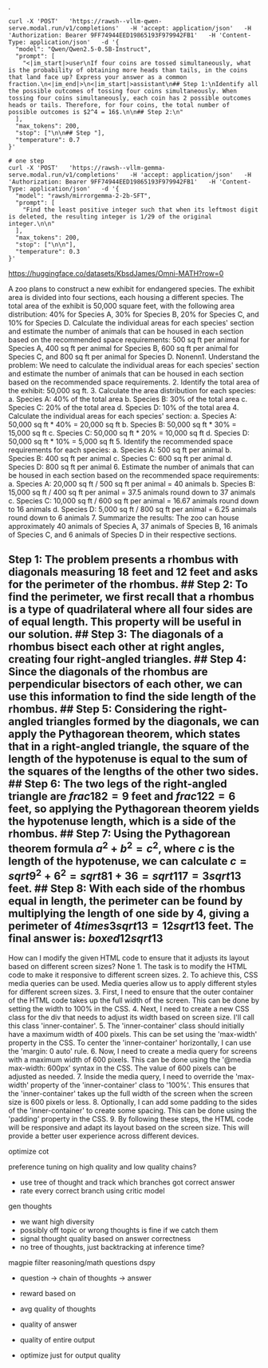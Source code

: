.



```
curl -X 'POST'   'https://rawsh--vllm-qwen-serve.modal.run/v1/completions'   -H 'accept: application/json'   -H 'Authorization: Bearer 9FF74944EED19865193F979942FB1'   -H 'Content-Type: application/json'   -d '{
  "model": "Qwen/Qwen2.5-0.5B-Instruct",
  "prompt": [
    "<|im_start|>user\nIf four coins are tossed simultaneously, what is the probability of obtaining more heads than tails, in the coins that land face up? Express your answer as a common fraction.\n<|im_end|>\n<|im_start|>assistant\n## Step 1:\nIdentify all the possible outcomes of tossing four coins simultaneously. When tossing four coins simultaneously, each coin has 2 possible outcomes heads or tails. Therefore, for four coins, the total number of possible outcomes is $2^4 = 16$.\n\n## Step 2:\n"
  ],
  "max_tokens": 200,
  "stop": ["\n\n## Step "],
  "temperature": 0.7
}'

# one step
curl -X 'POST'   'https://rawsh--vllm-gemma-serve.modal.run/v1/completions'   -H 'accept: application/json'   -H 'Authorization: Bearer 9FF74944EED19865193F979942FB1'   -H 'Content-Type: application/json'   -d '{
  "model": "rawsh/mirrorgemma-2-2b-SFT",
  "prompt": [
    "Find the least positive integer such that when its leftmost digit is deleted, the resulting integer is 1/29 of the original integer.\n\n"
  ],
  "max_tokens": 200,
  "stop": ["\n\n"],
  "temperature": 0.3
}'
```

https://huggingface.co/datasets/KbsdJames/Omni-MATH?row=0

A zoo plans to construct a new exhibit for endangered species. The exhibit area is divided into four sections, each housing a different species. The total area of the exhibit is 50,000 square feet, with the following area distribution: 40% for Species A, 30% for Species B, 20% for Species C, and 10% for Species D. Calculate the individual areas for each species' section and estimate the number of animals that can be housed in each section based on the recommended space requirements: 500 sq ft per animal for Species A, 400 sq ft per animal for Species B, 600 sq ft per animal for Species C, and 800 sq ft per animal for Species D. Nonenn1. Understand the problem: We need to calculate the individual areas for each species' section and estimate the number of animals that can be housed in each section based on the recommended space requirements. 2. Identify the total area of the exhibit: 50,000 sq ft. 3. Calculate the area distribution for each species: a. Species A: 40% of the total area b. Species B: 30% of the total area c. Species C: 20% of the total area d. Species D: 10% of the total area 4. Calculate the individual areas for each species' section: a. Species A: 50,000 sq ft * 40% = 20,000 sq ft b. Species B: 50,000 sq ft * 30% = 15,000 sq ft c. Species C: 50,000 sq ft * 20% = 10,000 sq ft d. Species D: 50,000 sq ft * 10% = 5,000 sq ft 5. Identify the recommended space requirements for each species: a. Species A: 500 sq ft per animal b. Species B: 400 sq ft per animal c. Species C: 600 sq ft per animal d. Species D: 800 sq ft per animal 6. Estimate the number of animals that can be housed in each section based on the recommended space requirements: a. Species A: 20,000 sq ft / 500 sq ft per animal = 40 animals b. Species B: 15,000 sq ft / 400 sq ft per animal = 37.5 animals round down to 37 animals c. Species C: 10,000 sq ft / 600 sq ft per animal = 16.67 animals round down to 16 animals d. Species D: 5,000 sq ft / 800 sq ft per animal = 6.25 animals round down to 6 animals 7. Summarize the results: The zoo can house approximately 40 animals of Species A, 37 animals of Species B, 16 animals of Species C, and 6 animals of Species D in their respective sections.


## Step 1: The problem presents a rhombus with diagonals measuring 18 feet and 12 feet and asks for the perimeter of the rhombus. ## Step 2: To find the perimeter, we first recall that a rhombus is a type of quadrilateral where all four sides are of equal length. This property will be useful in our solution. ## Step 3: The diagonals of a rhombus bisect each other at right angles, creating four right-angled triangles. ## Step 4: Since the diagonals of the rhombus are perpendicular bisectors of each other, we can use this information to find the side length of the rhombus. ## Step 5: Considering the right-angled triangles formed by the diagonals, we can apply the Pythagorean theorem, which states that in a right-angled triangle, the square of the length of the hypotenuse is equal to the sum of the squares of the lengths of the other two sides. ## Step 6: The two legs of the right-angled triangle are $frac{18}{2}=9$ feet and $frac{12}{2}=6$ feet, so applying the Pythagorean theorem yields the hypotenuse length, which is a side of the rhombus. ## Step 7: Using the Pythagorean theorem formula $a^2 + b^2 = c^2$, where $c$ is the length of the hypotenuse, we can calculate $c = sqrt{9^2+6^2} = sqrt{81+36} = sqrt{117} = 3sqrt{13}$ feet. ## Step 8: With each side of the rhombus equal in length, the perimeter can be found by multiplying the length of one side by $4$, giving a perimeter of $4 times 3sqrt{13} = 12sqrt{13}$ feet. The final answer is: $boxed{12sqrt{13}}$


How can I modify the given HTML code to ensure that it adjusts its layout based on different screen sizes? None	1. The task is to modify the HTML code to make it responsive to different screen sizes. 2. To achieve this, CSS media queries can be used. Media queries allow us to apply different styles for different screen sizes. 3. First, I need to ensure that the outer container of the HTML code takes up the full width of the screen. This can be done by setting the width to 100% in the CSS. 4. Next, I need to create a new CSS class for the div that needs to adjust its width based on screen size. I'll call this class 'inner-container'. 5. The 'inner-container' class should initially have a maximum width of 400 pixels. This can be set using the 'max-width' property in the CSS. To center the 'inner-container' horizontally, I can use the 'margin: 0 auto' rule. 6. Now, I need to create a media query for screens with a maximum width of 600 pixels. This can be done using the '@media max-width: 600px' syntax in the CSS. The value of 600 pixels can be adjusted as needed. 7. Inside the media query, I need to override the 'max-width' property of the 'inner-container' class to '100%'. This ensures that the 'inner-container' takes up the full width of the screen when the screen size is 600 pixels or less. 8. Optionally, I can add some padding to the sides of the 'inner-container' to create some spacing. This can be done using the 'padding' property in the CSS. 9. By following these steps, the HTML code will be responsive and adapt its layout based on the screen size. This will provide a better user experience across different devices.

optimize cot

preference tuning on high quality and low quality chains?
- use tree of thought and track which branches got correct answer
- rate every correct branch using critic model

gen thoughts
- we want high diversity
- possibly off topic or wrong thoughts is fine if we catch them
- signal thought quality based on answer correctness
- no tree of thoughts, just backtracking at inference time?

magpie filter reasoning/math questions
dspy
- question -> chain of thoughts -> answer
- reward based on
- avg quality of thoughts
- quality of answer
- quality of entire output


- optimize just for output quality